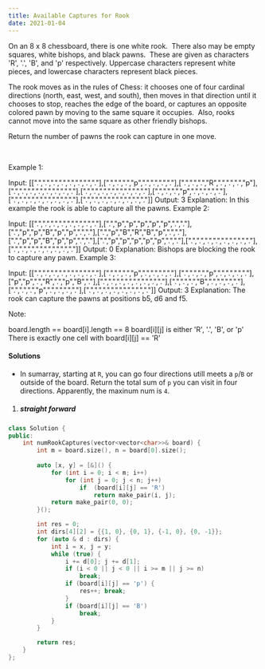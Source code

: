 ```yaml
---
title: Available Captures for Rook
date: 2021-01-04
---
```

On an 8 x 8 chessboard, there is one white rook.  There also may be empty squares, white bishops, and black pawns.  These are given as characters 'R', '.', 'B', and 'p' respectively. Uppercase characters represent white pieces, and lowercase characters represent black pieces.

The rook moves as in the rules of Chess: it chooses one of four cardinal directions (north, east, west, and south), then moves in that direction until it chooses to stop, reaches the edge of the board, or captures an opposite colored pawn by moving to the same square it occupies.  Also, rooks cannot move into the same square as other friendly bishops.

Return the number of pawns the rook can capture in one move.

 

Example 1:



Input: [[".",".",".",".",".",".",".","."],[".",".",".","p",".",".",".","."],[".",".",".","R",".",".",".","p"],[".",".",".",".",".",".",".","."],[".",".",".",".",".",".",".","."],[".",".",".","p",".",".",".","."],[".",".",".",".",".",".",".","."],[".",".",".",".",".",".",".","."]]
Output: 3
Explanation: 
In this example the rook is able to capture all the pawns.
Example 2:



Input: [[".",".",".",".",".",".",".","."],[".","p","p","p","p","p",".","."],[".","p","p","B","p","p",".","."],[".","p","B","R","B","p",".","."],[".","p","p","B","p","p",".","."],[".","p","p","p","p","p",".","."],[".",".",".",".",".",".",".","."],[".",".",".",".",".",".",".","."]]
Output: 0
Explanation: 
Bishops are blocking the rook to capture any pawn.
Example 3:



Input: [[".",".",".",".",".",".",".","."],[".",".",".","p",".",".",".","."],[".",".",".","p",".",".",".","."],["p","p",".","R",".","p","B","."],[".",".",".",".",".",".",".","."],[".",".",".","B",".",".",".","."],[".",".",".","p",".",".",".","."],[".",".",".",".",".",".",".","."]]
Output: 3
Explanation: 
The rook can capture the pawns at positions b5, d6 and f5.
 

Note:

board.length == board[i].length == 8
board[i][j] is either 'R', '.', 'B', or 'p'
There is exactly one cell with board[i][j] == 'R'

#### Solutions

- In sumarray, starting at `R`, you can go four directions utill meets a `p`/`B` or outside of the board. Return the total sum of `p` you can visit in four directions. Apparently, the maxinum num is `4`.

1. ##### straight forward

```cpp
class Solution {
public:
    int numRookCaptures(vector<vector<char>>& board) {
        int m = board.size(), n = board[0].size();
        
        auto [x, y] = [&]() {
            for (int i = 0; i < m; i++)
                for (int j = 0; j < n; j++)
                    if  (board[i][j] == 'R')
                        return make_pair(i, j);
            return make_pair(0, 0);
        }();

        int res = 0;
        int dirs[4][2] = {{1, 0}, {0, 1}, {-1, 0}, {0, -1}};
        for (auto & d : dirs) {
            int i = x, j = y;
            while (true) {
                i += d[0]; j += d[1];
                if (i < 0 || j < 0 || i >= m || j >= n)
                    break;
                if (board[i][j] == 'p') {
                    res++; break;
                }
                if (board[i][j] == 'B')
                    break;
            }
        }

        return res;
    }
};
```